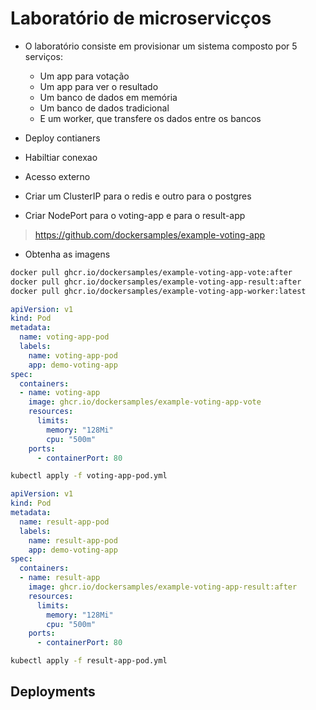 # Laboratório de microservicços

* O laboratório consiste em provisionar um sistema composto por 5 serviços:
  * Um app para votação
  * Um app para ver o resultado
  * Um banco de dados em memória
  * Um banco de dados tradicional
  * E um worker, que transfere os dados entre os bancos

* Deploy contianers
* Habiltiar conexao
* Acesso externo

* Criar um ClusterIP para o redis e outro para o postgres
* Criar NodePort para o voting-app e para o result-app

> https://github.com/dockersamples/example-voting-app

* Obtenha as imagens

```bash
docker pull ghcr.io/dockersamples/example-voting-app-vote:after
docker pull ghcr.io/dockersamples/example-voting-app-result:after
docker pull ghcr.io/dockersamples/example-voting-app-worker:latest
```

```yml
apiVersion: v1
kind: Pod
metadata:
  name: voting-app-pod
  labels:
    name: voting-app-pod
    app: demo-voting-app
spec:
  containers:
  - name: voting-app
    image: ghcr.io/dockersamples/example-voting-app-vote
    resources:
      limits:
        memory: "128Mi"
        cpu: "500m"
    ports:
      - containerPort: 80
```

```bash
kubectl apply -f voting-app-pod.yml 
```

```yml
apiVersion: v1
kind: Pod
metadata:
  name: result-app-pod
  labels:
    name: result-app-pod
    app: demo-voting-app
spec:
  containers:
  - name: result-app
    image: ghcr.io/dockersamples/example-voting-app-result:after
    resources:
      limits:
        memory: "128Mi"
        cpu: "500m"
    ports:
      - containerPort: 80
```

```bash
kubectl apply -f result-app-pod.yml 
```





## Deployments

